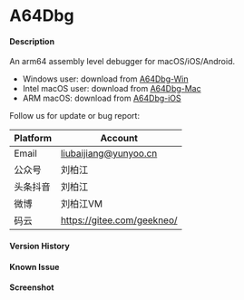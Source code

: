 # A64Dbg

#### Description

An arm64 assembly level debugger for macOS/iOS/Android.


 * Windows user: download from [A64Dbg-Win](https://gitee.com/geekneo/A64Dbg-Win)
 * Intel macOS user: download from [A64Dbg-Mac](https://gitee.com/geekneo/A64Dbg-Mac)
 * ARM macOS: download from [A64Dbg-iOS](https://gitee.com/geekneo/A64Dbg-iOS)


Follow us for update or bug report:

|Platform|Account|
|-|-|
|Email|liubaijiang@yunyoo.cn|
|公众号|刘柏江|
|头条抖音|刘柏江|
|微博|刘柏江VM|
|码云|https://gitee.com/geekneo/|


#### Version History



#### Known Issue



#### Screenshot


